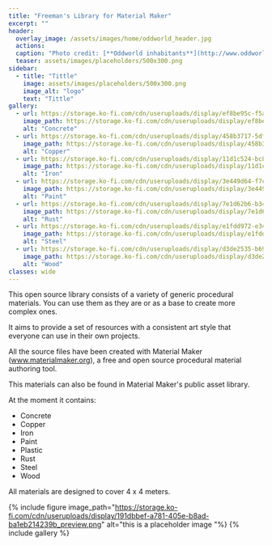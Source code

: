 ```yaml
---
title: "Freeman's Library for Material Maker"
excerpt: ""
header:
  overlay_image: /assets/images/home/oddworld_header.jpg
  actions:
  caption: "Photo credit: [**Oddworld inhabitants**](http://www.oddworld.com/)"
  teaser: assets/images/placeholders/500x300.png
sidebar:
  - title: "Tittle"
    image: assets/images/placeholders/500x300.png
    image_alt: "logo"
    text: "Tittle"
gallery:
  - url: https://storage.ko-fi.com/cdn/useruploads/display/ef8be95c-f5a4-4663-b286-de2ad8d290aa_capturesde2023-06-2413-44-30.png
    image_path: https://storage.ko-fi.com/cdn/useruploads/display/ef8be95c-f5a4-4663-b286-de2ad8d290aa_capturesde2023-06-2413-44-30.png
    alt: "Concrete"
  - url: https://storage.ko-fi.com/cdn/useruploads/display/458b3717-5df1-4c33-aa2e-458a3818c8aa_capturesde2023-06-2413-44-49.png
    image_path: https://storage.ko-fi.com/cdn/useruploads/display/458b3717-5df1-4c33-aa2e-458a3818c8aa_capturesde2023-06-2413-44-49.png
    alt: "Copper"
  - url: https://storage.ko-fi.com/cdn/useruploads/display/11d1c524-bc88-430a-bd69-730d8a1d10cd_capturesde2023-06-2413-45-06.png
    image_path: https://storage.ko-fi.com/cdn/useruploads/display/11d1c524-bc88-430a-bd69-730d8a1d10cd_capturesde2023-06-2413-45-06.png
    alt: "Iron"
  - url: https://storage.ko-fi.com/cdn/useruploads/display/3e449d64-f7c2-4c74-bb67-0ad36653381f_capturesde2023-06-2413-45-44.png
    image_path: https://storage.ko-fi.com/cdn/useruploads/display/3e449d64-f7c2-4c74-bb67-0ad36653381f_capturesde2023-06-2413-45-44.png
    alt: "Paint"
  - url: https://storage.ko-fi.com/cdn/useruploads/display/7e1d62b6-b34b-4a39-b2ba-3a6d6ed14a69_capturesde2023-06-2413-47-57.png
    image_path: https://storage.ko-fi.com/cdn/useruploads/display/7e1d62b6-b34b-4a39-b2ba-3a6d6ed14a69_capturesde2023-06-2413-47-57.png
    alt: "Rust"
  - url: https://storage.ko-fi.com/cdn/useruploads/display/e1fdd972-e34f-4aa9-8b28-32430751c0cb_capturesde2023-06-2413-48-12.png
    image_path: https://storage.ko-fi.com/cdn/useruploads/display/e1fdd972-e34f-4aa9-8b28-32430751c0cb_capturesde2023-06-2413-48-12.png
    alt: "Steel"
  - url: https://storage.ko-fi.com/cdn/useruploads/display/d3de2535-b69f-4af3-a618-c685ffb82106_capturesde2023-06-2413-49-43.png
    image_path: https://storage.ko-fi.com/cdn/useruploads/display/d3de2535-b69f-4af3-a618-c685ffb82106_capturesde2023-06-2413-49-43.png
    alt: "Wood"
classes: wide
---
```


This open source library consists of a variety of generic procedural materials. You can use them as they are or as a base to create more complex ones. 

It aims to provide a set of resources with a consistent art style that everyone can use in their own projects. 

All the source files have been created with Material Maker (www.materialmaker.org), a free and open source procedural material authoring tool.

This materials can also be found in Material Maker's public asset library.

At the moment it contains:
- Concrete
- Copper
- Iron
- Paint
- Plastic
- Rust
- Steel
- Wood

All materials are designed to cover 4 x 4 meters.

{% include figure image_path="https://storage.ko-fi.com/cdn/useruploads/display/191dbbef-a781-405e-b8ad-ba1eb214239b_preview.png" alt="this is a placeholder image "%}
{% include gallery %}

